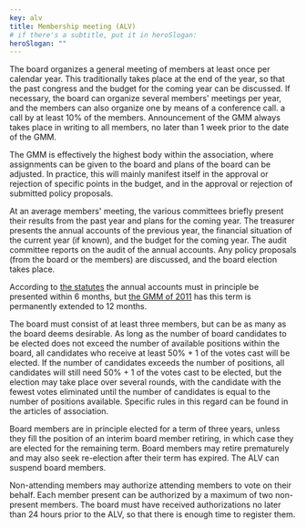 ```yaml
---
key: alv
title: Membership meeting (ALV)
# if there's a subtitle, put it in heroSlogan:
heroSlogan: ""
---
```

The board organizes a general meeting of members at least once per calendar year. This traditionally takes place at the end of the year, so that the past congress and the budget for the coming year can be discussed. If necessary, the board can organize several members' meetings per year, and the members can also organize one by means of a conference call. a call by at least 10% of the members. Announcement of the GMM always takes place in writing to all members, no later than 1 week prior to the date of the GMM.

The GMM is effectively the highest body within the association, where assignments can be given to the board and plans of the board can be adjusted. In practice, this will mainly manifest itself in the approval or rejection of specific points in the budget, and in the approval or rejection of submitted policy proposals.

At an average members' meeting, the various committees briefly present their results from the past year and plans for the coming year. The treasurer presents the annual accounts of the previous year, the financial situation of the current year (if known), and the budget for the coming year. The audit committee reports on the audit of the annual accounts. Any policy proposals (from the board or the members) are discussed, and the board election takes place.

According to [the statutes](/nl/association/statuten) the annual accounts must in principle be presented within 6 months, but [the GMM of 2011](/nl/vereniging/bestuur/minutes/07-12-2011.html) has this term is permanently extended to 12 months.

The board must consist of at least three members, but can be as many as the board deems desirable. As long as the number of board candidates to be elected does not exceed the number of available positions within the board, all candidates who receive at least 50% + 1 of the votes cast will be elected. If the number of candidates exceeds the number of positions, all candidates will still need 50% + 1 of the votes cast to be elected, but the election may take place over several rounds, with the candidate with the fewest votes eliminated until the number of candidates is equal to the number of positions available. Specific rules in this regard can be found in the articles of association.

Board members are in principle elected for a term of three years, unless they fill the position of an interim board member retiring, in which case they are elected for the remaining term. Board members may retire prematurely and may also seek re-election after their term has expired. The ALV can suspend board members.

Non-attending members may authorize attending members to vote on their behalf. Each member present can be authorized by a maximum of two non-present members. The board must have received authorizations no later than 24 hours prior to the ALV, so that there is enough time to register them.

